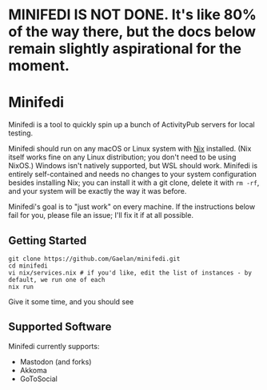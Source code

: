 # MINIFEDI IS NOT DONE. It's like 80% of the way there, but the docs below remain slightly aspirational for the moment.

# Minifedi

Minifedi is a tool to quickly spin up a bunch of ActivityPub servers for local testing.

Minifedi should run on any macOS or Linux system with [Nix](https://nixos.org) installed. (Nix itself works fine on any Linux distribution; you don't need to be using NixOS.) Windows isn't natively supported, but WSL should work. Minifedi is entirely self-contained and needs no changes to your system configuration besides installing Nix; you can install it with a git clone, delete it with `rm -rf`, and your system will be exactly the way it was before.

Minifedi's goal is to "just work" on every machine. If the instructions below fail for you, please file an issue; I'll fix it if at all possible.

## Getting Started

```
git clone https://github.com/Gaelan/minifedi.git
cd minifedi
vi nix/services.nix # if you'd like, edit the list of instances - by default, we run one of each
nix run
```

Give it some time, and you should see

## Supported Software

Minifedi currently supports:

- Mastodon (and forks)
- Akkoma
- GoToSocial
